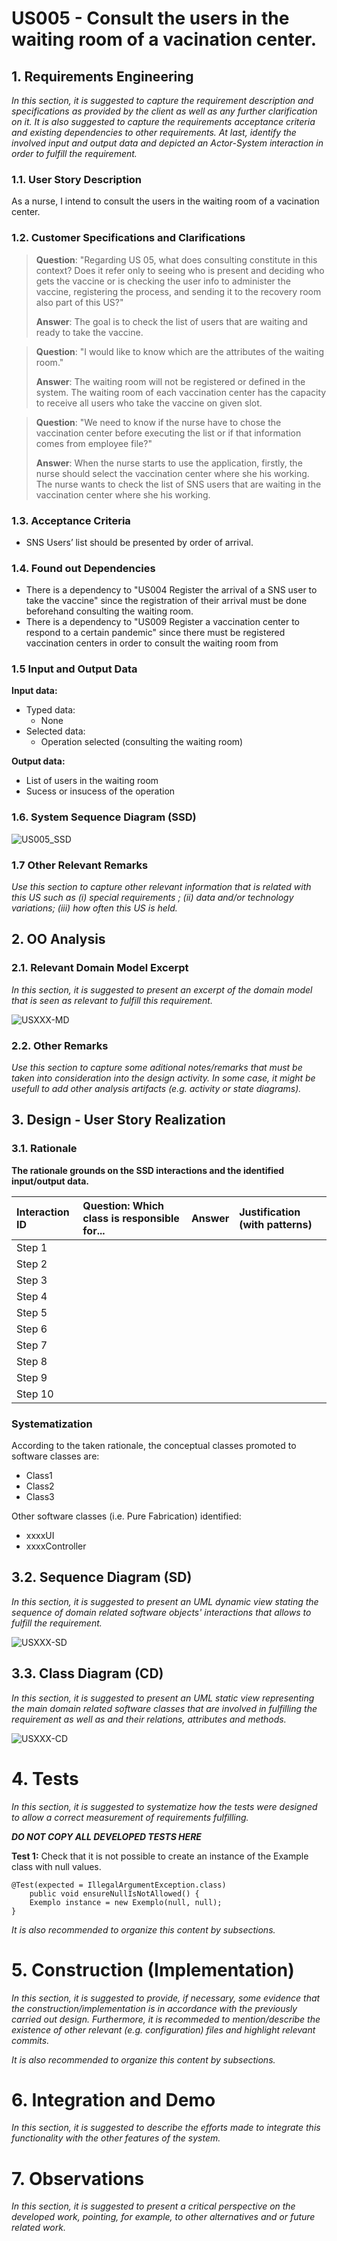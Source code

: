 # US005 - Consult the users in the waiting room of a vacination center.

## 1. Requirements Engineering

*In this section, it is suggested to capture the requirement description and specifications as provided by the client as well as any further clarification on it. It is also suggested to capture the requirements acceptance criteria and existing dependencies to other requirements. At last, identify the involved input and output data and depicted an Actor-System interaction in order to fulfill the requirement.*


### 1.1. User Story Description

As a nurse, I intend to consult the users in the waiting room of a vacination center.

### 1.2. Customer Specifications and Clarifications

> **Question**: "Regarding US 05, what does consulting constitute in this context? Does it refer only to seeing who is present and deciding who gets the vaccine or is checking the user info to administer the vaccine, registering the process, and sending it to the recovery room also part of this US?"
>
> **Answer**: The goal is to check the list of users that are waiting and ready to take the vaccine.

> **Question**: "I would like to know which are the attributes of the waiting room."
> 
> **Answer**: The waiting room will not be registered or defined in the system. The waiting room of each vaccination center has the capacity to receive all users who take the vaccine on given slot.

> **Question**: "We need to know if the nurse have to chose the vaccination center before executing the list or if that information comes from employee file?"
>
> **Answer**: When the nurse starts to use the application, firstly, the nurse should select the vaccination center where she his working. The nurse wants to check the list of SNS users that are waiting in the vaccination center where she his working.

### 1.3. Acceptance Criteria

* SNS Users’ list should be presented by order of arrival.

### 1.4. Found out Dependencies

* There is a dependency to "US004 Register the arrival of a SNS user
  to take the vaccine" since the registration of their arrival must be done beforehand consulting the waiting room.
* There is a dependency to "US009 Register a vaccination center to respond to a certain
  pandemic" since there must be registered vaccination centers in order to consult the waiting room from
### 1.5 Input and Output Data

**Input data:**

* Typed data:
  * None
* Selected data:
  * Operation selected (consulting the waiting room)


**Output data:**

* List of users in the waiting room
* Sucess or insucess of the operation

### 1.6. System Sequence Diagram (SSD)

![US005_SSD](US005_SSD.svg)

### 1.7 Other Relevant Remarks

*Use this section to capture other relevant information that is related with this US such as (i) special requirements ; (ii) data and/or technology variations; (iii) how often this US is held.*


## 2. OO Analysis

### 2.1. Relevant Domain Model Excerpt
*In this section, it is suggested to present an excerpt of the domain model that is seen as relevant to fulfill this requirement.*

![USXXX-MD](USXXX-MD.svg)

### 2.2. Other Remarks

*Use this section to capture some aditional notes/remarks that must be taken into consideration into the design activity. In some case, it might be usefull to add other analysis artifacts (e.g. activity or state diagrams).*



## 3. Design - User Story Realization

### 3.1. Rationale

**The rationale grounds on the SSD interactions and the identified input/output data.**

| Interaction ID | Question: Which class is responsible for... | Answer  | Justification (with patterns)  |
|:-------------  |:--------------------- |:------------|:---------------------------- |
| Step 1  		 |							 |             |                              |
| Step 2  		 |							 |             |                              |
| Step 3  		 |							 |             |                              |
| Step 4  		 |							 |             |                              |
| Step 5  		 |							 |             |                              |
| Step 6  		 |							 |             |                              |              
| Step 7  		 |							 |             |                              |
| Step 8  		 |							 |             |                              |
| Step 9  		 |							 |             |                              |
| Step 10  		 |							 |             |                              |  


### Systematization ##

According to the taken rationale, the conceptual classes promoted to software classes are:

* Class1
* Class2
* Class3

Other software classes (i.e. Pure Fabrication) identified:
* xxxxUI
* xxxxController

## 3.2. Sequence Diagram (SD)

*In this section, it is suggested to present an UML dynamic view stating the sequence of domain related software objects' interactions that allows to fulfill the requirement.*

![USXXX-SD](USXXX-SD.svg)

## 3.3. Class Diagram (CD)

*In this section, it is suggested to present an UML static view representing the main domain related software classes that are involved in fulfilling the requirement as well as and their relations, attributes and methods.*

![USXXX-CD](USXXX-CD.svg)

# 4. Tests
*In this section, it is suggested to systematize how the tests were designed to allow a correct measurement of requirements fulfilling.*

**_DO NOT COPY ALL DEVELOPED TESTS HERE_**

**Test 1:** Check that it is not possible to create an instance of the Example class with null values.

	@Test(expected = IllegalArgumentException.class)
		public void ensureNullIsNotAllowed() {
		Exemplo instance = new Exemplo(null, null);
	}

*It is also recommended to organize this content by subsections.*

# 5. Construction (Implementation)

*In this section, it is suggested to provide, if necessary, some evidence that the construction/implementation is in accordance with the previously carried out design. Furthermore, it is recommeded to mention/describe the existence of other relevant (e.g. configuration) files and highlight relevant commits.*

*It is also recommended to organize this content by subsections.*

# 6. Integration and Demo

*In this section, it is suggested to describe the efforts made to integrate this functionality with the other features of the system.*


# 7. Observations

*In this section, it is suggested to present a critical perspective on the developed work, pointing, for example, to other alternatives and or future related work.*





